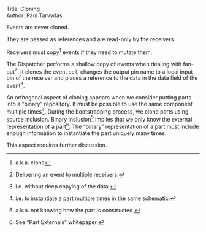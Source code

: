 Title: Cloning  
Author: Paul Tarvydas

Events are never cloned.

They are passed as references and are read-only by the receivers.

Receivers must copy[^fn1] events if they need to mutate them.

The Dispatcher performs a shallow copy of events when dealing with fan-out[^fn2].  It clones the event cell, changes the output pin name to a local input pin of the receiver and places a reference to the data in the data field of the event[^fn3].

An orthogonal aspect of cloning appears when we consider putting parts into a “binary” repository.  It must be possible to use the same component multiple times[^fn4].  During the bootstrapping process, we clone parts using source inclusion.  Binary inclusion[^fn5] implies that we only know the external representation of a part[^fn6].  The “binary” representation of a part must include enough information to instantiate the part uniquely many times.

This aspect requires further discussion.

[^fn1]: a.k.a. clone

[^fn2]: Delivering an event to multiple receivers.

[^fn3]: i.e. without deep copying of the data.

[^fn4]: i.e. to instantiate a part multiple times in the same schematic.

[^fn5]: a.k.a. not knowing how the part is constructed.

[^fn6]: See “Part Externals” whitepaper.